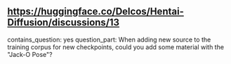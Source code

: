 ## https://huggingface.co/Delcos/Hentai-Diffusion/discussions/13

contains_question: yes
question_part: When adding new source to the training corpus for new checkpoints, could you add some material with the "Jack-O Pose"?